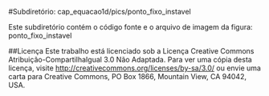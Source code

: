 #Subdiretório: cap_equacao1d/pics/ponto_fixo_instavel

Este subdiretório contém o código fonte e o arquivo de imagem da figura:
ponto_fixo_instavel

##Licença
Este trabalho está licenciado sob a Licença Creative Commons Atribuição-CompartilhaIgual 3.0 Não Adaptada. Para ver uma cópia desta licença, visite http://creativecommons.org/licenses/by-sa/3.0/ ou envie uma carta para Creative Commons, PO Box 1866, Mountain View, CA 94042, USA.

